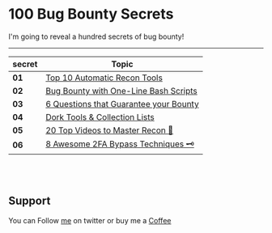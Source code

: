 # 100 Bug Bounty Secrets

I'm going to reveal a hundred secrets of bug bounty!

-------
secret | Topic
------- | ---
**01** | [Top 10 Automatic Recon Tools](secrets/secret01.md)
**02** | [Bug Bounty with One-Line Bash Scripts](secrets/secret02.md)
**03** | [6 Questions that Guarantee your Bounty](secrets/secret03.md)
**04** | [Dork Tools & Collection Lists](secrets/secret04.md)
**05** | [20 Top Videos to Master Recon 👑](secrets/secret05.md)
**06** | [8 Awesome 2FA Bypass Techniques 🗝️](secrets/secret06.md)


</br>&nbsp;

## Support
You can Follow [me](https://twitter.com/MeAsHacker_HNA) on twitter or buy me a [Coffee](https://buymeacoffee.com/NafisiAslH)
